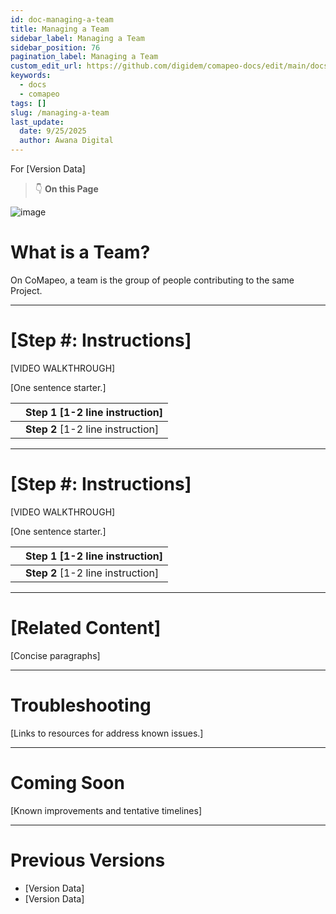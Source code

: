 ```yaml
---
id: doc-managing-a-team
title: Managing a Team
sidebar_label: Managing a Team
sidebar_position: 76
pagination_label: Managing a Team
custom_edit_url: https://github.com/digidem/comapeo-docs/edit/main/docs/troubleshooting/managing-a-team.md
keywords:
  - docs
  - comapeo
tags: []
slug: /managing-a-team
last_update:
  date: 9/25/2025
  author: Awana Digital
---
```


For [Version Data]


> 👇 **On this Page**


![image](/images/managingateam_0.png)


# What is a Team?


On CoMapeo, a team is the group of people contributing to the same Project.


---


# [Step #: Instructions]


[VIDEO WALKTHROUGH]


[One sentence starter.]


|   | Step 1 [1-2 line instruction]     |
| - | --------------------------------- |
|   | **Step 2** [1-2 line instruction] |


---


# [Step #: Instructions]


[VIDEO WALKTHROUGH]


[One sentence starter.]


|   | Step 1 [1-2 line instruction]     |
| - | --------------------------------- |
|   | **Step 2** [1-2 line instruction] |


---


# [Related Content]


[Concise paragraphs]


---


# Troubleshooting


[Links to resources for address known issues.]


---


# Coming Soon


[Known improvements and tentative timelines]


---


# Previous Versions

- [Version Data]
- [Version Data]
